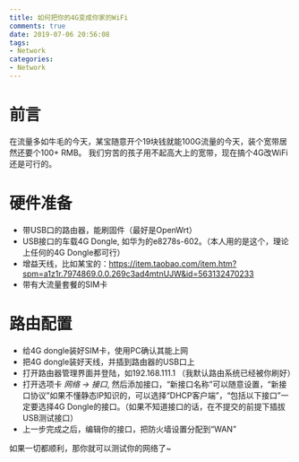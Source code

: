 ```yaml
---
title: 如何把你的4G变成你家的WiFi
comments: true
date: 2019-07-06 20:56:08
tags:
- Network 
categories:
- Network
---
```

# 前言

在流量多如牛毛的今天，某宝随意开个19块钱就能100G流量的今天，装个宽带居然还要个100+ RMB。
我们穷苦的孩子用不起高大上的宽带，现在搞个4G改WiFi还是可行的。

# 硬件准备
- 带USB口的路由器，能刷固件（最好是OpenWrt）
- USB接口的车载4G Dongle, 如华为的e8278s-602。（本人用的是这个，理论上任何的4G Dongle都可行）
- 增益天线，比如某宝的：https://item.taobao.com/item.htm?spm=a1z1r.7974869.0.0.269c3ad4mtnUJW&id=563132470233
- 带有大流量套餐的SIM卡

# 路由配置
- 给4G dongle装好SIM卡，使用PC确认其能上网
- 把4G dongle装好天线，并插到路由器的USB口上
- 打开路由器管理界面并登陆，如192.168.111.1 （我默认路由系统已经被你刷好）
- 打开选项卡 *网络 -> 接口*, 然后添加接口，“新接口名称”可以随意设置，“新接口协议”如果不懂静态IP知识的，可以选择“DHCP客户端”，“包括以下接口”一定要选择4G Dongle的接口。（如果不知道接口的话，在不提交的前提下插拔USB测试接口）
- 上一步完成之后，编辑你的接口，把防火墙设置分配到“WAN”

如果一切都顺利，那你就可以测试你的网络了~

